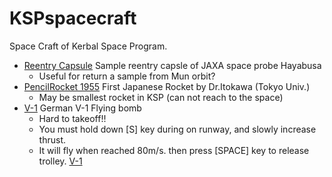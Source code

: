 # KSPspacecraft
Space Craft of Kerbal Space Program.

* [Reentry Capsule](VAB/ReentryCapsule.craft) Sample reentry capsle of JAXA space probe Hayabusa
    * Useful for return a sample from Mun orbit?
* [PencilRocket 1955](VAB/PencilRocket.craft) First Japanese Rocket by Dr.Itokawa (Tokyo Univ.)
    * May be smallest rocket in KSP (can not reach to the space)
* [V-1](SPH/V-1.craft) German V-1 Flying bomb
    * Hard to takeoff!!
    * You must hold down [S] key during on runway, and slowly increase thrust.
    * It will fly when reached 80m/s. then press [SPACE] key to release trolley.
    [V-1](https://github.com/IchikawaYukko/KSPspacecraft/blob/master/SPH/images/V-1.jpg)
